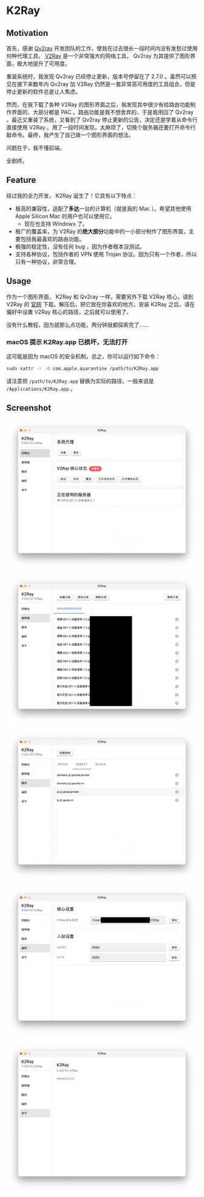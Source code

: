# K2Ray

## Motivation

首先，感谢 [Qv2ray](https://qv2ray.net/) 开发团队的工作，使我在过去很长一段时间内没有发愁过使用何种代理工具。 [V2Ray](https://www.v2fly.org) 是一个非常强大的网络工具， Qv2ray 为其提供了图形界面，极大地提升了可用度。

重装系统时，我发现 Qv2ray 已经停止更新，版本号停留在了 2.7.0 。虽然可以预见在接下来数年内 Qv2ray 加 V2Ray 仍然是一套非常高可用度的工具组合，但是停止更新的软件总是让人焦虑。

然而，在我下载了各种 V2Ray 的图形界面之后，我发现其中很少有给路由功能制作界面的，大部分都是 PAC 。路由功能是我不想舍弃的，于是我用回了 Qv2ray 。最近又重装了系统，又看到了 Qv2ray 停止更新的公告，决定还是学着从命令行直接使用 V2Ray 。用了一段时间发现，太麻烦了，切换个服务器还要打开命令行敲命令。最终，我产生了自己做一个图形界面的想法。

问题在于，我不懂前端。

全剧终。

## Feature

经过我的全力开发， K2Ray 诞生了！它具有以下特点：

- 极高的兼容性，适配了**多达**一台的计算机（就是我的 Mac ）。希望其他使用 Apple Silicon Mac 的用户也可以使用它。
  - 现在也支持 Windows 了。
- 极广的覆盖率，为 V2Ray 的**绝大部分**功能中的一小部分制作了图形界面，主要包括我最喜欢的路由功能。
- 极强的稳定性，没有任何 bug ，因为作者根本没测试。
- 支持各种协议，包括作者的 VPN 使用 Trojan 协议。因为只有一个作者，所以只有一种协议，非常合理。

## Usage

作为一个图形界面， K2Ray 和 Qv2ray 一样，需要另外下载 V2Ray 核心，请到 V2Ray 的 [官网](https://www.v2fly.org) 下载。解压后，把它放在你喜欢的地方。安装 K2Ray 之后，请在偏好中设置 V2Ray 核心的路径，之后就可以使用了。

没有什么教程，因为就那么点功能，两分钟就都探索完了……

### macOS 提示 K2Ray.app 已损坏，无法打开

这可能是因为 macOS 的安全机制，总之，你可以运行如下命令：

``` bash
sudo xattr -r -d com.apple.quarantine /path/to/K2Ray.app
```

请注意把 `/path/to/K2Ray.app` 替换为实际的路径，一般来说是 `/Applications/K2Ray.app` 。

## Screenshot

![控制台](./doc/image/v0.2.0/1.png)

![服务器](./doc/image/v0.2.0/2.png)

![偏好](./doc/image/v0.2.0/3.png)

![路由](./doc/image/v0.2.0/4.png)

![关于](./doc/image/v0.2.0/5.png)
